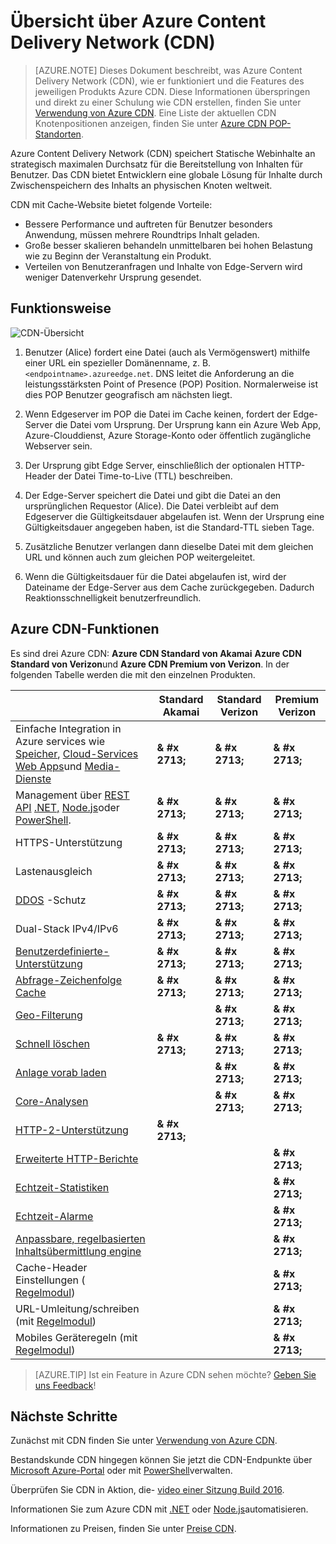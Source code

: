 <properties
    pageTitle="Azure CDN Übersicht | Microsoft Azure"
    description="Erfahren Sie, was Azure Content Delivery Network (CDN) ist und wie Sie es von hoher Bandbreite Inhalten durch Zwischenspeichern blobs und statische Inhalte."
    services="cdn"
    documentationCenter=""
    authors="camsoper"
    manager="erikre"
    editor=""/>

<tags
    ms.service="cdn"
    ms.workload="tbd"
    ms.tgt_pltfrm="na"
    ms.devlang="na"
    ms.topic="hero-article"
    ms.date="09/30/2016"
    ms.author="casoper"/>

# <a name="overview-of-the-azure-content-delivery-network-cdn"></a>Übersicht über Azure Content Delivery Network (CDN)

> [AZURE.NOTE] Dieses Dokument beschreibt, was Azure Content Delivery Network (CDN), wie er funktioniert und die Features des jeweiligen Produkts Azure CDN.  Diese Informationen überspringen und direkt zu einer Schulung wie CDN erstellen, finden Sie unter [Verwendung von Azure CDN](cdn-create-new-endpoint.md).  Eine Liste der aktuellen CDN Knotenpositionen anzeigen, finden Sie unter [Azure CDN POP-Standorten](cdn-pop-locations.md).

Azure Content Delivery Network (CDN) speichert Statische Webinhalte an strategisch maximalen Durchsatz für die Bereitstellung von Inhalten für Benutzer.  Das CDN bietet Entwicklern eine globale Lösung für Inhalte durch Zwischenspeichern des Inhalts an physischen Knoten weltweit. 

CDN mit Cache-Website bietet folgende Vorteile:

- Bessere Performance und auftreten für Benutzer besonders Anwendung, müssen mehrere Roundtrips Inhalt geladen.
- Große besser skalieren behandeln unmittelbaren bei hohen Belastung wie zu Beginn der Veranstaltung ein Produkt.
- Verteilen von Benutzeranfragen und Inhalte von Edge-Servern wird weniger Datenverkehr Ursprung gesendet.


## <a name="how-it-works"></a>Funktionsweise

![CDN-Übersicht](./media/cdn-overview/cdn-overview.png)

1. Benutzer (Alice) fordert eine Datei (auch als Vermögenswert) mithilfe einer URL ein spezieller Domänenname, z. B. `<endpointname>.azureedge.net`.  DNS leitet die Anforderung an die leistungsstärksten Point of Presence (POP) Position.  Normalerweise ist dies POP Benutzer geografisch am nächsten liegt.

2. Wenn Edgeserver im POP die Datei im Cache keinen, fordert der Edge-Server die Datei vom Ursprung.  Der Ursprung kann ein Azure Web App, Azure-Clouddienst, Azure Storage-Konto oder öffentlich zugängliche Webserver sein.

3. Der Ursprung gibt Edge Server, einschließlich der optionalen HTTP-Header der Datei Time-to-Live (TTL) beschreiben.

4. Der Edge-Server speichert die Datei und gibt die Datei an den ursprünglichen Requestor (Alice).  Die Datei verbleibt auf dem Edgeserver die Gültigkeitsdauer abgelaufen ist.  Wenn der Ursprung eine Gültigkeitsdauer angegeben haben, ist die Standard-TTL sieben Tage.

5. Zusätzliche Benutzer verlangen dann dieselbe Datei mit dem gleichen URL und können auch zum gleichen POP weitergeleitet.

6. Wenn die Gültigkeitsdauer für die Datei abgelaufen ist, wird der Dateiname der Edge-Server aus dem Cache zurückgegeben.  Dadurch Reaktionsschnelligkeit benutzerfreundlich.


## <a name="azure-cdn-features"></a>Azure CDN-Funktionen

Es sind drei Azure CDN: **Azure CDN Standard von Akamai** **Azure CDN Standard von Verizon**und **Azure CDN Premium von Verizon**.  In der folgenden Tabelle werden die mit den einzelnen Produkten.

|       | Standard Akamai | Standard Verizon | Premium Verizon |
|-------|-----------------|------------------|-----------------|
| Einfache Integration in Azure services wie [Speicher](cdn-create-a-storage-account-with-cdn.md), [Cloud-Services](cdn-cloud-service-with-cdn.md) [Web Apps](../app-service-web/cdn-websites-with-cdn.md)und [Media-Dienste](../media-services/media-services-portal-manage-streaming-endpoints.md) | **& #x 2713;** | **& #x 2713;** | **& #x 2713;**|
| Management über [REST API](https://msdn.microsoft.com/library/mt634456.aspx) [.NET,](./cdn-app-dev-net.md) [Node.js](./cdn-app-dev-node.md)oder [PowerShell](./cdn-manage-powershell.md). | **& #x 2713;** | **& #x 2713;** | **& #x 2713;** |
| HTTPS-Unterstützung | **& #x 2713;** | **& #x 2713;** | **& #x 2713;** |
| Lastenausgleich | **& #x 2713;** | **& #x 2713;** | **& #x 2713;** |
| [DDOS](https://www.us-cert.gov/ncas/tips/ST04-015) -Schutz | **& #x 2713;** | **& #x 2713;** | **& #x 2713;** |
| Dual-Stack IPv4/IPv6 | **& #x 2713;** | **& #x 2713;** | **& #x 2713;** |
| [Benutzerdefinierte-Unterstützung](cdn-map-content-to-custom-domain.md) | **& #x 2713;** | **& #x 2713;** | **& #x 2713;** |
| [Abfrage-Zeichenfolge Cache](cdn-query-string.md) | **& #x 2713;** | **& #x 2713;** | **& #x 2713;** |
| [Geo-Filterung](cdn-restrict-access-by-country.md) |  | **& #x 2713;** | **& #x 2713;** |
| [Schnell löschen](cdn-purge-endpoint.md) | **& #x 2713;** | **& #x 2713;** | **& #x 2713;** |
| [Anlage vorab laden](cdn-preload-endpoint.md) |  | **& #x 2713;** | **& #x 2713;** |
| [Core-Analysen](cdn-analyze-usage-patterns.md) |  | **& #x 2713;** | **& #x 2713;** |
| [HTTP-2-Unterstützung](https://msdn.microsoft.com/library/mt762901.aspx) | **& #x 2713;**  |  |  |
| [Erweiterte HTTP-Berichte](cdn-advanced-http-reports.md) | | | **& #x 2713;** |
| [Echtzeit-Statistiken](cdn-real-time-stats.md) | | | **& #x 2713;** |
| [Echtzeit-Alarme](cdn-real-time-alerts.md) | | | **& #x 2713;** |
| [Anpassbare, regelbasierten Inhaltsübermittlung engine](cdn-rules-engine.md) | | | **& #x 2713;** |
| Cache-Header Einstellungen ( [Regelmodul](cdn-rules-engine.md))  | | | **& #x 2713;** |
| URL-Umleitung/schreiben (mit [Regelmodul](cdn-rules-engine.md)) | | | **& #x 2713;** |
| Mobiles Geräteregeln (mit [Regelmodul](cdn-rules-engine.md))  | | | **& #x 2713;** |

>[AZURE.TIP] Ist ein Feature in Azure CDN sehen möchte?  [Geben Sie uns Feedback](https://feedback.azure.com/forums/169397-cdn)! 

## <a name="next-steps"></a>Nächste Schritte

Zunächst mit CDN finden Sie unter [Verwendung von Azure CDN](./cdn-create-new-endpoint.md).

Bestandskunde CDN hingegen können Sie jetzt die CDN-Endpunkte über [Microsoft Azure-Portal](https://portal.azure.com) oder mit [PowerShell](cdn-manage-powershell.md)verwalten.

Überprüfen Sie CDN in Aktion, die- [video einer Sitzung Build 2016](https://azure.microsoft.com/documentation/videos/build-2016-leveraging-the-new-azure-cdn-apis-to-build-wicked-fast-applications/).

Informationen Sie zum Azure CDN mit [.NET](./cdn-app-dev-net.md) oder [Node.js](./cdn-app-dev-node.md)automatisieren.

Informationen zu Preisen, finden Sie unter [Preise CDN](https://azure.microsoft.com/pricing/details/cdn/).
